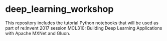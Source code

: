 # deep_learning_workshop

This repository includes the tutorial Python notebooks that will be used as part of re:Invent 2017 session MCL310: Building Deep Learning Applications with Apache MXNet and Gluon.
